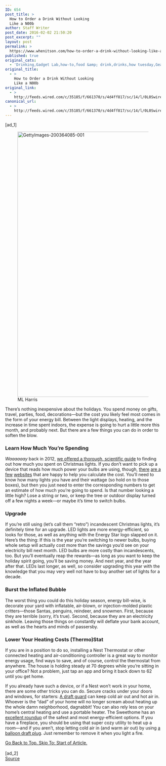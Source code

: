 ```yaml
---
ID: 654
post_title: >
  How to Order a Drink Without Looking
  Like a N00b
author: Staff Writer
post_date: 2016-02-02 21:50:20
post_excerpt: ""
layout: post
permalink: >
  https://www.whenitson.com/how-to-order-a-drink-without-looking-like-a-n00b/
published: true
original_cats:
  - 'Drinking,Gadget Lab,how-to,food &amp; drink,drinks,how tuesday,Gear'
original_title:
  - >
    How to Order a Drink Without Looking
    Like a N00b
original_link:
  - >
    http://feeds.wired.com/c/35185/f/661370/s/4d4ff817/sc/14/l/0L0Swired0N0C20A160C0A20Chow0Eto0Eorder0Ea0Edrink0C/story01.htm
canonical_url:
  - >
    http://feeds.wired.com/c/35185/f/661370/s/4d4ff817/sc/14/l/0L0Swired0N0C20A160C0A20Chow0Eto0Eorder0Ea0Edrink0C/story01.htm
---
```

 [ad_1]
<br><div id=""><figure attachment_1943188="" class="wp-caption landscape alignnone  relative" data-js="fader"><a href="http://www.wired.com/wp-content/uploads/2015/12/GettyImages-200364085-001.jpg"><img src="http://www.whenitson.com/wp-content/uploads/2016/02/How-to-Order-a-Drink-Without-Looking-Like-a-N00b.jpg" alt="GettyImages-200364085-001" width="1024" height="859" class="size-large wp-image-1943188"/></a><figcaption class="wp-caption-text link-underline"><span class="credit link-underline-sm"><span aria-hidden="true" class="ui ui ui-photo inline-block ui-credit relative opacity-5 marg-r-micro"/> ML Harris</span></figcaption></figure><p>There’s nothing inexpensive about the holidays. You spend money on gifts, travel, parties, food, decorations—but the cost you likely feel most comes in the form of your energy bill. Between the light displays, heating, and the increase in time spent indoors, the expense is going to hurt a little more this month, and probably next. But there are a few things you can do in order to soften the blow.</p>
<h3>Learn How Much You’re Spending</h3>
<p><em>Waaaaaay</em> back in 2012, <a href="http://www.wired.com/2012/12/how-much-does-it-cost-to-power-your-christmas-lights/" target="_blank">we offered a thorough, scientific guide</a> to finding out how much you spent on Christmas lights. If you don’t want to pick up a device that reads how much power your bulbs are using, though, <a href="https://www.we-energies.com/home/holiday_calculator.htm" target="_blank">there</a> <a href="http://www.duke-energy.com/holiday-lighting-calculator/" target="_blank">are a</a> <a href="http://www.christmaslightsanddecorations.com/energy-cost-calculator.aspx" target="_blank">few</a> <a href="http://www.calculateforfree.com/online165.html" target="_blank">websites</a> that are happy to help you calculate the cost. You’ll need to know how many lights you have and their wattage (so hold on to those boxes), but then you just need to enter the corresponding numbers to get an estimate of how much you’re going to spend. Is that number looking a little high? Lose a string or two, or keep the tree or outdoor display turned off a few nights a week—or maybe it’s time to switch bulbs.</p>
<h3>Upgrade</h3>
<p>If you’re still using (let’s call them “retro”) incandescent Christmas lights, it’s definitely time for an upgrade. LED lights are more energy-efficient, so looks for those, as well as anything with the Energy Star logo slapped on it. Here’s the thing: If this is the year you’re switching to newer bulbs, buying whole setup will actually cost more than the savings you’d see on your electricity bill next month. LED bulbs are more costly than incandescents, too. But you’ll eventually reap the rewards—as long as you want to keep the holiday spirit going, you’ll be saving money. And next year, and the year after that. LEDs last longer, as well, so consider upgrading this year with the knowledge that you may very well not have to buy another set of lights for a decade.</p>
<h3>Burst the Inflated Bubble</h3>
<p>The worst thing you could do this holiday season, energy bill-wise, is decorate your yard with inflatable, air-blown, or injection-molded plastic critters—those Santas, penguins, reindeer, and snowmen. First, because they are terrible (sorry, it’s true). Second, because they are an electricity sinkhole. Leaving those things on constantly will deflate your bank account, as well as the hearts and minds of passersby.</p>
<h3>Lower Your Heating Costs (Thermo)Stat</h3>
<p>If you are in a position to do so, installing a Nest Thermostat or other connected heating and air-conditioning controller is a great way to monitor energy usage, find ways to save, and of course, control the thermostat from anywhere. The house is holding steady at 70 degrees while you’re sitting in your office? Not a problem, just tap an app and bring it back down to 62 until you get home.</p>
<p>If you already have such a device, or if a Nest won’t work in your home, there are some other tricks you can do. Secure cracks under your doors and windows, for starters: <a rel="nofollow" href="http://www.amazon.com/s/ref=nb_sb_noss?url=search-alias%3Daps&amp;field-keywords=door+draft+stopper&amp;rh=i%3Aaps%2Ck%3Adoor+draft+stopper">A draft guard</a> can keep cold air out and hot air in. Whoever is the “dad” of your home will no longer scream about heating up the whole damn neighborhood, dagnabbit! You can also rely less on your home’s central heating and use a portable heater. The Sweethome has an <a href="http://thesweethome.com/reviews/best-space-heaters/">excellent roundup</a> of the safest and most energy-efficient options. If you have a fireplace, you should be using that super cozy utility to heat up a room—and if you aren’t, stop letting cold air in (and warm air out) by using <a rel="nofollow" href="http://www.amazon.com/s/ref=nb_sb_noss_2?url=search-alias%3Daps&amp;field-keywords=fireplace+chimney+draft+stopper&amp;rh=i%3Aaps%2Ck%3Afireplace+chimney+draft+stopper" target="_blank">a balloon draft plug</a>. Just remember to remove it when you light a fire.</p>
							<a class="visually-hidden skip-to-text-link focusable bg-white" href="#start-of-content">Go Back to Top. Skip To: Start of Article.</a>
						</div>
<br>[ad_2]
<br><a href="http://feeds.wired.com/c/35185/f/661370/s/4d4ff817/sc/14/l/0L0Swired0N0C20A160C0A20Chow0Eto0Eorder0Ea0Edrink0C/story01.htm">Source </a>